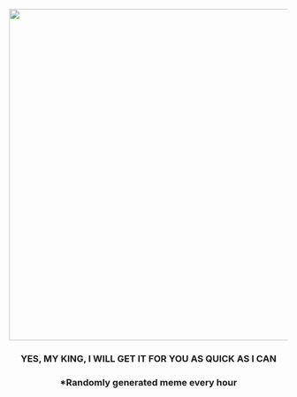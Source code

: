 <p align="center">
        <img src="https://i.redd.it/bju0qpz6vts81.jpg" width="600" height="600">
        </p>
        <h3 align="center">YES, MY KING, I WILL GET IT FOR YOU AS QUICK AS I CAN</h3>
        <h3 align="center">*Randomly generated meme every hour</h3>
    